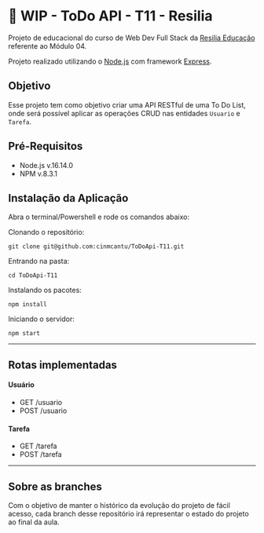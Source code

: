 # :construction: WIP - ToDo API - T11 - Resilia

Projeto de educacional do curso de Web Dev Full Stack da [Resilia Educação](https://www.resilia.com.br/) referente ao Módulo 04.

Projeto realizado utilizando o [Node.js](https://nodejs.org/en/) com framework [Express](https://expressjs.com/).

## Objetivo
Esse projeto tem como objetivo criar uma API RESTful de uma To Do List, onde será possível aplicar as operações CRUD nas entidades `Usuario` e `Tarefa`.

## Pré-Requisitos

* Node.js  v.16.14.0
* NPM v.8.3.1

## Instalação da Aplicação

Abra o terminal/Powershell e rode os comandos abaixo:

Clonando o repositório:
```
git clone git@github.com:cinmcantu/ToDoApi-T11.git
```
Entrando na pasta:
```
cd ToDoApi-T11
```

Instalando os pacotes:
```
npm install
```

Iniciando o servidor:
```
npm start
```

---

## Rotas implementadas

#### Usuário
 * GET /usuario
 * POST /usuario

#### Tarefa
 * GET /tarefa
 * POST /tarefa

---

## Sobre as branches
Com o objetivo de manter o histórico da evolução do projeto de fácil acesso, cada branch desse repositório irá representar o estado do projeto ao final da aula.
